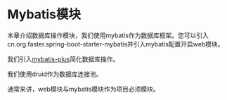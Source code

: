 # Mybatis模块
本章介绍数据库操作模块，我们使用mybatis作为数据库框架。您可以引入cn.org.faster.spring-boot-starter-mybatis并引入mybatis配置开启web模块。

我们引入[mybatis-plus](http://mp.baomidou.com/)简化数据库操作。

我们使用druid作为数据库连接池。

通常来讲，web模块与mybatis模块作为项目必须模块。
